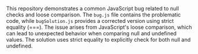 This repository demonstrates a common JavaScript bug related to null checks and loose comparison.  The `bug.js` file contains the problematic code, while `bugSolution.js` provides a corrected version using strict equality (===).  The issue arises from JavaScript's loose comparison, which can lead to unexpected behavior when comparing null and undefined values.  The solution uses strict equality to explicitly check for both null and undefined.